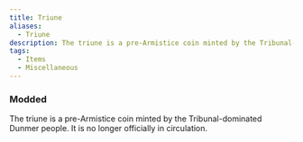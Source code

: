 ```yaml
---
title: Triune
aliases:
  - Triune
description: The triune is a pre-Armistice coin minted by the Tribunal-dominated Dunmer people.
tags:
  - Items
  - Miscellaneous
---
```

### Modded
The triune is a pre-Armistice coin minted by the Tribunal-dominated Dunmer people. It is no longer officially in circulation.